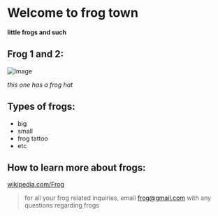 # Welcome to frog town

**little frogs and such**

## Frog 1 and 2:

![Image](https://www.amphibians.org/wp-content/uploads/2019/04/0_World-Frog-Day.jpg)

*this one has a frog hat*

## Types of frogs:
- big
- small
- frog tattoo
- etc

## How to learn more about frogs:
[wikipedia.com/Frog](https://en.wikipedia.org/wiki/Frog)
> for all your frog related inquiries, email [frog@gmail.com](frog@gmail.com) with any questions regarding frogs
